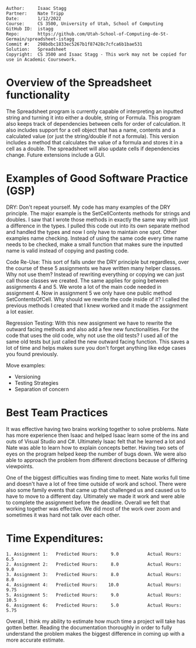 ```
Author:     Isaac Stagg
Partner:    Nate Tripp
Date:       1/12/2022
Course:     CS 3500, University of Utah, School of Computing
GitHub ID:  istagg
Repo:       https://github.com/Utah-School-of-Computing-de-St-Germain/spreadsheet-istagg
Commit #:   298bdbc1833ec5267b1f87428c7cfca6b1bae531
Solution:   Spreadsheet
Copyright:  CS 3500 and Isaac Stagg - This work may not be copied for use in Academic Coursework.
```

# Overview of the Spreadsheet functionality

The Spreadsheet program is currently capable of interpreting an inputted string and turning it into either a
double, string or Formula. This program also keeps track of dependencies between cells for order of calculation.
It also includes support for a cell object that has a name, contents and a calculated value (or just the
string/double if not a formula). This version includes a method that calculates the value of a formula and
stores it in a cell as a double. The spreadsheet will also update cells if dependencies change. Future
extensions include a GUI.

# Examples of Good Software Practice (GSP)

DRY:
Don't repeat yourself. My code has many examples of the DRY principle. The major example is the
SetCellContents methods for strings and doubles. I saw that I wrote those methods in exactly the same way
with just a difference in the types. I pulled this code out into its own separate method and handled the
types and now I only have to maintain one spot. Other examples name checking. Instead of using the same code
every time name needs to be checked, make a small function that makes sure the inputted name is valid
instead of copying and pasting code.

Code Re-Use:
This sort of falls under the DRY principle but regardless, over the course of these 5 assignments we have
written many helper classes. Why not use them? Instead of rewriting everything or copying we can just call
those classes we created. The same applies for going between assignments 4 and 5. We wrote a lot of the main
code needed in assignment 4. Now in assignment 5 we only have one public method SetContentsOfCell. Why should
we rewrite the code inside of it? I called the previous methods I created that I knew worked and it made
the assignment a lot easier.

Regression Testing:
With this new assignment we have to rewrite the outward facing methods and also add a few new functionalities.
For the code that uses the old code, why not use the old tests? I used all of the same old tests but just
called the new outward facing function. This saves a lot of time and helps makes sure you don't forget anything
like edge cases you found previously.

Move examples:
 - Versioning
 - Testing Strategies
 - Separation of concern

# Best Team Practices
It was effective having two brains working together to solve problems. Nate has more experience then Isaac
and helped Isaac learn some of the ins and outs of Visual Studio and C#. Ultimately Isaac felt that he learned a
lot and Nate was able to learn how to explain concepts better. Having two sets of eyes on the program helped keep the
number of bugs down. We were also able to approach the problem from different directions because of differing viewpoints.

One of the biggest difficulties was finding time to meet. Nate works full time and doesn't have a lot of free time
outside of work and school. There were also some family events that came up that challenged us and caused us to have
to move to a different day. Ultimately we made it work and were able to complete the assignment before the deadline.
Overall we felt that working together was effective. We did most of the work over zoom and sometimes it was hard not
talk over each other.



# Time Expenditures:

    1. Assignment 1:   Predicted Hours:     9.0           Actual Hours:      6.5
    2. Assignment 2:   Predicted Hours:     8.0           Actual Hours:      9.0
    3. Assignment 3:   Predicted Hours:     8.0           Actual Hours:      8.0
    4. Assignment 4:   Predicted Hours:    10.0           Actual Hours:      9.75
    5. Assignment 5:   Predicted Hours:     9.0           Actual Hours:     10.5
    6. Assignment 6:   Predicted Hours:     5.0           Actual Hours:      5.75

Overall, I think my ability to estimate how much time a project will take has gotten better. Reading the documentation thoroughly
in order to fully understand the problem makes the biggest difference in coming up with a more accurate estimate.